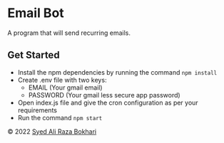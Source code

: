 # Email Bot
A program that will send recurring emails.

## Get Started
- Install the npm dependencies by running the command `npm install`
- Create .env file with two keys:
    - EMAIL (Your gmail email)
    - PASSWORD (Your gmail less secure app password)
- Open index.js file and give the cron configuration as per your requirements
- Run the command `npm start`

© 2022 [Syed Ali Raza Bokhari](https://github.com/isyedaliraza)

